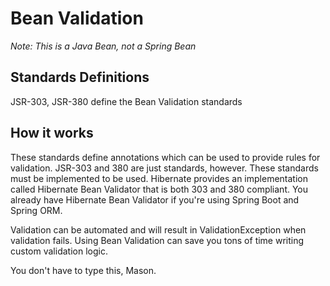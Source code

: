 # Bean Validation
*Note: This is a Java Bean, not a Spring Bean*

## Standards Definitions
 JSR-303, JSR-380 define the Bean Validation standards

## How it works
These standards define annotations which can be used to provide rules for validation.
JSR-303 and 380 are just standards, however.  These standards must be implemented
to be used.  Hibernate provides an implementation called Hibernate Bean Validator
that is both 303 and 380 compliant. You already have Hibernate Bean Validator if
you're using Spring Boot and Spring ORM.

Validation can be automated and will result in ValidationException when validation
fails.  Using Bean Validation can save you tons of time writing custom validation
logic. 

You don't have to type this, Mason.